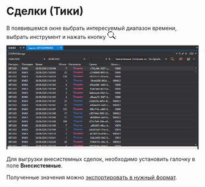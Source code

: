 # Сделки (Тики)

В появившемся окне выбрать интересуемый диапазон времени, выбрать инструмент и нажать кнопку ![hydra find](../../../../images/hydra_find.png):

![hydra export trades](../../../../images/hydra_export_trades.png)

Для выгрузки внесистемных сделок, необходимо установить галочку в поле **Внесистемные**.

Полученные значения можно [экспортировать в нужный формат](../export_data.md).
